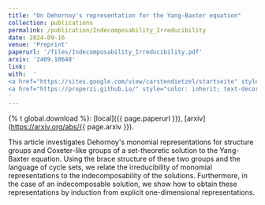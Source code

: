 ```yaml
---
title: "On Dehornoy's representation for the Yang-Baxter equation"
collection: publications
permalink: /publication/Indecomposability_Irreducibility
date: 2024-09-16
venue: 'Preprint'
paperurl: '/files/Indecomposability_Irreducibility.pdf'
arxiv: '2409.10648'
link:
with:  '
<a href="https://sites.google.com/view/carstendietzel/startseite" style="color: inherit; text-decoration: underline;">C. Dietzel</a>,
<a href="https://properzi.github.io/" style="color: inherit; text-decoration: underline;">S. Properzi</a>
'
---
```

{% t global.download %}: [local]({{ page.paperurl }}), [arxiv](https://arxiv.org/abs/{{ page.arxiv }}).

This article investigates Dehornoy's monomial representations for structure groups and Coxeter-like groups of a set-theoretic solution to the Yang-Baxter equation.
Using the brace structure of these two groups and the language of cycle sets, we relate the irreducibility of monomial representations to the indecomposability of the solutions. Furthermore, in the case of an indecomposable solution, we show how to obtain these representations by induction from explicit one-dimensional representations.
